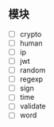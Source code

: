 ## 模块

- [ ] crypto
- [ ] human
- [ ] ip
- [ ] jwt
- [ ] random
- [ ] regexp
- [ ] sign
- [ ] time
- [ ] validate
- [ ] word
